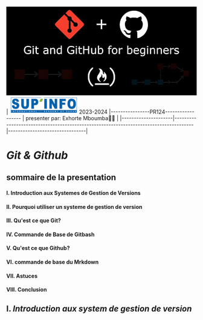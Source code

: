 ![imagit et github](https://github.com/exhorte/Git-Github/blob/main/image.png) 
  | ![sup'info](https://github.com/exhorte/Git-Github/blob/main/sup'info.png) 2023-2024 |----------------PR124------------------ | presenter par: Exhorte Mboumba👨‍💻 |
  |---------------------|--------------------------------------------------------------------------------------|--------------------------------|    
# *Git & Github*
## sommaire de la presentation
#### I. Introduction aux Systemes de Gestion de Versions <br/>
#### II. Pourquoi utiliser un systeme de gestion de version <br/>
#### III. Qu'est ce que Git? <br/>
#### IV. Commande de Base de Gitbash <br/>
#### V. Qu'est ce que Github? <br/>
#### VI. commande de base du Mrkdown <br/>
#### VII. Astuces <br/>
#### VIII. Conclusion <br/>

   ## I. *Introduction aux system de gestion de version*
